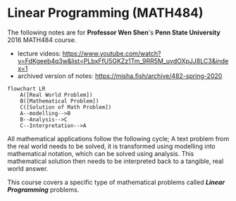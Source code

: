 # Linear Programming (MATH484)
The following notes are for **Professor Wen Shen**'s **Penn State University** 2016 MATH484 course.
- lecture videos: https://www.youtube.com/watch?v=FdKgeeb4q3w&list=PLbxFfU5GKZz1Tm_9RR5M_uvdOXpJJ8LC3&index=1
- archived version of notes: https://misha.fish/archive/482-spring-2020

```mermaid
flowchart LR
    A([Real World Problem])
    B([Mathematical Problem])
    C([Solution of Math Problem])
    A--modelling-->B
    B--Analysis-->C
    C--Interpretation-->A
```

All mathematical applications follow the following cycle; A text problem from the real world needs to be solved, it is transformed using modelling into mathematical notation, which can be solved using analysis. This mathematical solution then needs to be interpreted back to a tangible, real world answer.

This course covers a specific type of mathematical problems called ***Linear Programming*** problems.
